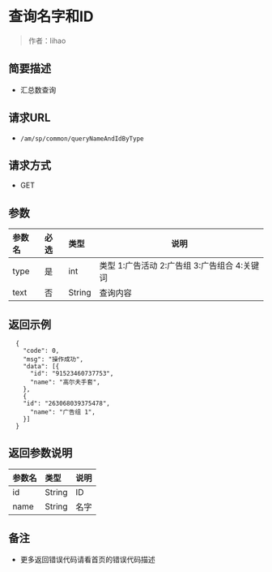 # 查询名字和ID

> 作者：lihao

## 简要描述

- 汇总数查询

## 请求URL
- `/am/sp/common/queryNameAndIdByType`
  
## 请求方式
- GET

## 参数

|参数名|必选|类型|说明|
|:----    |:---|:----- |-----   |
|type|是|int| 类型 1:广告活动 2:广告组 3:广告组合 4:关键词
|text|否|String|查询内容|

## 返回示例 

``` 
  {
    "code": 0,
	"msg": "操作成功",
    "data": [{
      "id": "91523460737753",
      "name": "高尔夫手套",
    },
	{
	"id": "263068039375478",
      "name": "广告组 1",
	}]
  }
```

## 返回参数说明 

|参数名|类型|说明|
|:-----  |:-----|-----                           |
|id |String   | ID  |
|name |String   | 名字  |

## 备注 

- 更多返回错误代码请看首页的错误代码描述